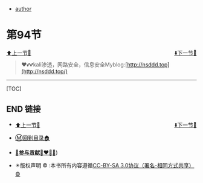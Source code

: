+ [author](https://github.com/3293172751/cs-awesome-Block_Chain)

# 第94节

<div><a href = '93.md' style='float:left'>⬆️上一节🔗</a><a href = '95.md' style='float: right'>⬇️下一节🔗</a></div>
<br>

> ❤️💕💕kali渗透，网路安全，信息安全Myblog:[http://nsddd.top](http://nsddd.top/)

---
[TOC]





## END 链接
<ul><li><div><a href = '93.md' style='float:left'>⬆️上一节🔗</a><a href = '95.md' style='float: right'>⬇️下一节🔗</a></div></li></ul>

+ [Ⓜ️回到目录🏠](../README.md)

+ [**🫵参与贡献💞❤️‍🔥💖**](https://nsddd.top/archives/contributors))

+ ✴️版权声明 &copy; :本书所有内容遵循[CC-BY-SA 3.0协议（署名-相同方式共享）&copy;](http://zh.wikipedia.org/wiki/Wikipedia:CC-by-sa-3.0协议文本) 

